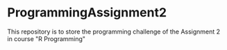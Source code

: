 # ProgrammingAssignment2
This repository is to store the programming challenge of the Assignment 2 in course "R Programming"
